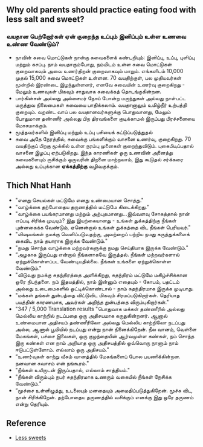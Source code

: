 ## Why old parents should practice eating food with less salt and sweet?

### வயதான பெற்றோர்கள் ஏன் குறைந்த உப்பும் இனிப்பும் உள்ள உணவை உண்ண வேண்டும்?

* நாவின் சுவை மொட்டுகள் நான்கு சுவைகளைக் கண்டறியும்: இனிப்பு, உப்பு, புளிப்பு மற்றும் கசப்பு. நாம் வயதாகும்போது, ​​நம்மிடம் உள்ள சுவை மொட்டுகள் குறைவாகவும் அவை உணர்திறன் குறைவாகவும் மாறும். எங்களிடம் 10,000 முதல் 15,000 சுவை மொட்டுகள் உள்ளன. 70 வயதிற்குள், பல முதியவர்கள் மூன்றில் இரண்டை இழந்துள்ளனர், எனவே சுவையின் உணர்வு குறைகிறது - மேலும் உணவுகள் மிகவும் சாதுவாக சுவைக்கத் தொடங்குகின்றன.
* பார்கின்சன் அல்லது அல்சைமர் நோய் போன்ற மருந்துகள் அல்லது நாள்பட்ட மருத்துவ நிலைமைகள் சுவையை பாதிக்கலாம். வயதானாலும் உமிழ்நீர் உற்பத்தி குறையும். வறண்ட வாய் பல வயதானவர்களுக்கு பொதுவானது, மேலும் போதுமான தண்ணீர் அல்லது பிற திரவங்களை குடிக்காமல் இருப்பது பிரச்சனையை மோசமாக்கும்.
* மூத்தவர்களில் இனிப்பு மற்றும் உப்பு பசியைக் கட்டுப்படுத்துதல்
* சுவை அதே நேரத்தில், சுவைக்கு பங்களிக்கும் வாசனை உணர்வு, குறைகிறது. 70 வயதிற்குப் பிறகு மூக்கில் உள்ள நரம்பு முனைகள் குறைந்துவிடும். புகைபிடிப்பதால் வாசனை இழப்பு ஏற்படுகிறது. இந்த காரணிகள் ஒரு உணவின் அனைத்து சுவைகளையும் ருசிக்கும் ஒருவரின் திறனை மாற்றலாம், இது கூடுதல் சர்க்கரை அல்லது உப்புக்கான **ஏக்கத்திற்கு** வழிவகுக்கும்.

## Thich Nhat Hanh

* "எனது செயல்கள் மட்டுமே எனது உண்மையான சொத்து."
* "வாழ்க்கை தற்போதைய தருணத்தில் மட்டுமே கிடைக்கிறது."
* "வாழ்க்கை பயங்கரமானது மற்றும் அற்புதமானது...இவ்வளவு சோகத்தால் நான் எப்படி சிரிக்க முடியும்? இது இயற்கையானது - உங்கள் துக்கத்திற்கு நீங்கள் புன்னகைக்க வேண்டும், ஏனென்றால் உங்கள் துக்கத்தை விட நீங்கள் பெரியவர்."
* "விஷயங்கள் நமக்கு வெளிப்படுவதற்கு, அவற்றைப் பற்றிய நமது கருத்துக்களைக் கைவிட நாம் தயாராக இருக்க வேண்டும்."
* "நமது சொந்த வாழ்க்கை மற்றவர்களுக்கு நமது செய்தியாக இருக்க வேண்டும்."
* “அழகாக இருப்பது என்றால் நீங்களாகவே இருத்தல். நீங்கள் மற்றவர்களால் ஏற்றுக்கொள்ளப்பட வேண்டியதில்லை. நீங்கள் உங்களை ஏற்றுக்கொள்ள வேண்டும்."
* "விடுவது நமக்கு சுதந்திரத்தை அளிக்கிறது, சுதந்திரம் மட்டுமே மகிழ்ச்சிக்கான ஒரே நிபந்தனை. நம் இதயத்தில், நாம் இன்னும் எதையும் - கோபம், பதட்டம் அல்லது உடைமைகளில் ஒட்டிக்கொண்டால் - நாம் சுதந்திரமாக இருக்க முடியாது.
* "மக்கள் தங்கள் துன்பத்தை விட்டுவிட மிகவும் சிரமப்படுகிறார்கள். தெரியாத பயத்தின் காரணமாக, அவர்கள் அறிந்த துன்பத்தை விரும்புகிறார்கள்."
* "347 / 5,000
  Translation results
  "பொதுவாக மக்கள் தண்ணீரில் அல்லது மெல்லிய காற்றில் நடப்பதை ஒரு அதிசயமாக கருதுகின்றனர். ஆனால் உண்மையான அதிசயம் தண்ணீரிலோ அல்லது மெல்லிய காற்றிலோ நடப்பது அல்ல, ஆனால் பூமியில் நடப்பது என்று நான் நினைக்கிறேன். நீல வானம், வெள்ளை மேகங்கள், பச்சை இலைகள், ஒரு குழந்தையின் ஆர்வமுள்ள கண்கள், நம் சொந்த இரு கண்கள் என நாம் அறியாத ஒரு அதிசயத்தில் ஒவ்வொரு நாளும் நாம் ஈடுபட்டுள்ளோம். எல்லாம் ஒரு அதிசயம்."
* “உணர்வுகள் காற்று வீசும் வானத்தில் மேகங்களைப் போல பயணிக்கின்றன. நனவான சுவாசம் என் நங்கூரம்."
* "நீங்கள் உயிருடன் இருப்பதால், எல்லாம் சாத்தியம்."
* "நீங்கள் விரும்பும் நபர் சுதந்திரமாக உணரும் வகையில் நீங்கள் நேசிக்க வேண்டும்."
* “மூச்சை உள்ளிழுத்து, உடலையும் மனதையும் அமைதிப்படுத்துகிறேன். மூச்சு விட, நான் சிரிக்கிறேன். தற்போதைய தருணத்தில் வசிக்கும் எனக்கு இது ஒரே தருணம் என்று தெரியும்.

## Reference

* [Less sweets](https://www.comfortkeepers.com/articles/info-center/seniors-and-nutrition/controlling-sweet-and-salty-cravings-in-seniors)